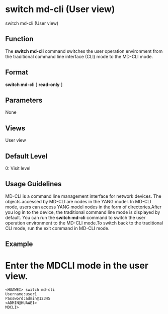 switch md-cli (User view)
=========================

switch md-cli (User view)

Function
--------



The **switch md-cli** command switches the user operation environment from the traditional command line interface (CLI) mode to the MD-CLI mode.




Format
------

**switch md-cli** [ **read-only** ]


Parameters
----------

None

Views
-----

User view


Default Level
-------------

0: Visit level


Usage Guidelines
----------------

MD-CLI is a command line management interface for network devices. The objects accessed by MD-CLI are nodes in the YANG model. In MD-CLI mode, users can access YANG model nodes in the form of directories.After you log in to the device, the traditional command line mode is displayed by default. You can run the **switch md-cli** command to switch the user operation environment to the MD-CLI mode.To switch back to the traditional CLI mode, run the exit command in MD-CLI mode.


Example
-------

# Enter the MDCLI mode in the user view.
```
<HUAWEI> switch md-cli
Username:user1
Password:admin@12345
<ADMIN@HUAWEI>
MDCLI>

```